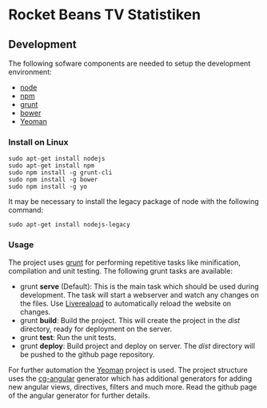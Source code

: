 # Rocket Beans TV Statistiken

## Development
The following sofware components are needed to setup the development environment:

 - [node](http://nodejs.org/)
 - [npm](https://www.npmjs.com/)
 - [grunt](http://gruntjs.com/)
 - [bower](http://bower.io/)
 - [Yeoman](http://yeoman.io/)

### Install on Linux

    sudo apt-get install nodejs
    sudo apt-get install npm
    sudo npm install -g grunt-cli
    sudo npm install -g bower
    sudo npm install -g yo

It may be necessary to install the legacy package of node with the following command:

    sudo apt-get install nodejs-legacy

### Usage
The project uses [grunt](http://gruntjs.com/) for performing repetitive tasks like minification, compilation and unit testing. The following grunt tasks are available:

 - grunt **serve** (Default): This is the main task which should be used during development. The task will start a webserver and watch any changes on the files. Use [Livereaload](http://livereload.com/) to automatically reload the website on changes.
 - grunt **build**: Build the project. This will create the project in the *dist* directory, ready for deployment on the server.
 - grunt **test**: Run the unit tests.
 - grunt **deploy**: Build project and deploy on server. The *dist* directory will be pushed to the github page repository.

For further automation the [Yeoman](http://yeoman.io/) project is used. The project structure uses the [cg-angular](https://github.com/cgross/generator-cg-angular) generator which has additional generators for adding new angular views, directives, filters and much more. Read the github page of the angular generator for further details.
